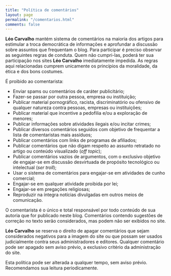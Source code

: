 ```yaml
---
title: "Política de comentários"
layout: page
permalink: "/comentarios.html"
comments: false
---
```


**Léo Carvalho** mantém sistema de comentários na maioria dos artigos para estimular a troca democrática de informações e aprofundar a discussão sobre assuntos que frequentam o blog. Para participar é preciso observar as seguintes regras de conduta. Quem não cumpri-las, poderá ter sua participação nos sites **Léo Carvalho** imediatamente impedida. As regras aqui relacionadas cumprem unicamente os princípios da moralidade, da ética e dos bons costumes.

É proibido ao comentarista:

* Enviar spams ou comentários de caráter publicitário;
* Fazer-se passar por outra pessoa, empresa ou instituição;
* Publicar material pornográfico, racista, discriminatório ou ofensivo de qualquer natureza contra pessoas, empresas ou instituições;
* Publicar material que incentive a pedofilia e/ou a exploração de menores;
* Publicar informações sobre atividades ilegais e/ou incitar crimes;
* Publicar diversos comentários seguidos com objetivo de frequentar a lista de comentaristas mais assíduos;
* Publicar comentários com links de programas de afiliados;
* Publicar comentários que não digam respeito ao assunto retratado no artigo ou conteúdo visualizado (*off topic*);
* Publicar comentários vazios de argumentos, com o exclusivo objetivo de engajar-se em discussão desvirtuada de propósito tecnológico ou intelectual (*ser troll*);
* Usar o sistema de comentários para engajar-se em atividades de cunho comercial;
* Engajar-se em qualquer atividade proibida por lei;
* Engajar-se em pregações religiosas;
* Reproduzir na íntegra notícias divulgadas em outros meios de comunicação.

O comentarista é o único e total responsável por todo conteúdo de sua autoria que for publicado neste blog. Comentários contendo sugestões de correção no texto serão considerados, mas podem não ser exibidos no site.

**Léo Carvalho** se reserva o direito de apagar comentários que sejam considerados negativos para a imagem do site ou que possam ser usados judicialmente contra seus administradores e editores. Qualquer comentário pode ser apagado sem aviso prévio, a exclusivo critério da administração do site.

Esta política pode ser alterada a qualquer tempo, sem aviso prévio. Recomendamos sua leitura periodicamente.